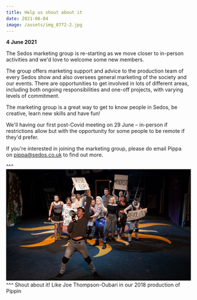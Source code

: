 ```yaml
---
title: Help us shout about it
date: 2021-06-04
image: /assets/img_8772-2.jpg
---
```

**4 June 2021**

The Sedos marketing group is re-starting as we move closer to in-person activities and we'd love to welcome some new members.

The group offers marketing support and advice to the production team of every Sedos show and also oversees general marketing of the society and our events. There are opportunities to get involved in lots of different areas, including both ongoing responsibilities and one-off projects, with varying levels of commitment.

The marketing group is a great way to get to know people in Sedos, be creative, learn new skills and have fun!

We'll having our first post-Covid meeting on 29 June – in-person if restrictions allow but with the opportunity for some people to be remote if they'd prefer.

If you're interested in joining the marketing group, please do email Pippa on [pippa@sedos.co.uk](mailto:pippa@sedos.co.uk) to find out more. 

^^^ ![](/assets/img_8772-2.jpg)
^^^ Shout about it! Like Joe Thompson-Oubari in our 2018 production of Pippin